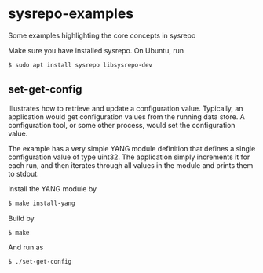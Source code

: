# sysrepo-examples
Some examples highlighting the core concepts in sysrepo

Make sure you have installed sysrepo. On Ubuntu, run
```sh
$ sudo apt install sysrepo libsysrepo-dev
```

## set-get-config
Illustrates how to retrieve and update a configuration value. Typically, an application would get configuration values from the running data store. A configuration tool, or some other process, would set the configuration value.

The example has a very simple YANG module definition that defines a single configuration value of type uint32. The application simply increments it for each run, and then iterates through all values in the module and prints them to stdout.

Install the YANG module by
```sh
$ make install-yang
```

Build by
```sh
$ make
```

And run as
```sh
$ ./set-get-config
```


